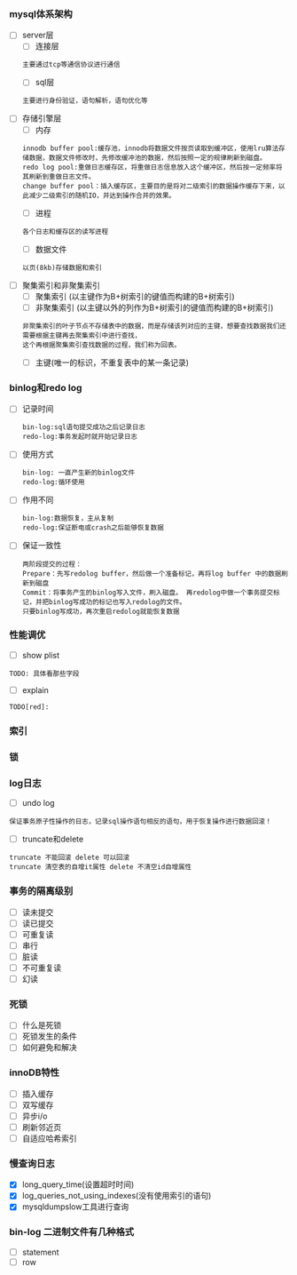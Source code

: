 ### mysql体系架构
   - [ ] server层
        - [ ] 连接层
        ```
        主要通过tcp等通信协议进行通信
        ```
        - [ ] sql层
        ```
        主要进行身份验证，语句解析，语句优化等
        ```
   - [ ] 存储引擎层
        - [ ] 内存
        ```
        innodb buffer pool:缓存池，innodb将数据文件按页读取到缓冲区，使用lru算法存储数据，数据文件修改时，先修改缓冲池的数据，然后按照一定的规律刷新到磁盘。
        redo log pool:重做日志缓存区，将重做日志信息放入这个缓冲区，然后按一定频率将其刷新到重做日志文件。
        change buffer pool：插入缓存区，主要目的是将对二级索引的数据操作缓存下来，以此减少二级索引的随机IO，并达到操作合并的效果。
        ```
        - [ ] 进程
        ```
        各个日志和缓存区的读写进程
        ```
        - [ ] 数据文件
        ```
        以页(8kb)存储数据和索引
        ```
   - [ ] 聚集索引和非聚集索引
        - [ ] 聚集索引 (以主键作为B+树索引的键值而构建的B+树索引)
        - [ ] 非聚集索引 (以主键以外的列作为B+树索引的键值而构建的B+树索引)
        ```
        非聚集索引的叶子节点不存储表中的数据，而是存储该列对应的主键，想要查找数据我们还需要根据主键再去聚集索引中进行查找，
        这个再根据聚集索引查找数据的过程，我们称为回表。
        ```
        - [ ] 主键(唯一的标识，不重复表中的某一条记录)
 ### binlog和redo log
   - [ ] 记录时间
     ```
     bin-log:sql语句提交成功之后记录日志
     redo-log:事务发起时就开始记录日志
     ```
   - [ ] 使用方式
     ```
     bin-log: 一直产生新的binlog文件
     redo-log:循环使用
     ```
   - [ ] 作用不同
     ```
     bin-log:数据恢复，主从复制
     redo-log:保证断电或crash之后能够恢复数据
     ```
   - [ ] 保证一致性
     ```
     两阶段提交的过程：
     Prepare：先写redolog buffer，然后做一个准备标记，再将log buffer 中的数据刷新到磁盘
     Commit：将事务产生的binlog写入文件，刷入磁盘。 再redolog中做一个事务提交标记，并把binlog写成功的标记也写入redolog的文件。
     只要binlog写成功，再次重启redolog就能恢复数据
     ```
### 性能调优
   - [ ] show plist
   ```
   TODO: 具体看那些字段
   ```
   - [ ] explain 
   ```
   TODO[red]:
   ```
### 索引
###  锁
### log日志
   - [ ] undo log
   ```
   保证事务原子性操作的日志，记录sql操作语句相反的语句，用于恢复操作进行数据回滚！
   ```
   - [ ] truncate和delete
   ```
   truncate 不能回滚 delete 可以回滚
   truncate 清空表的自增it属性 delete 不清空id自增属性
   ```
### 事务的隔离级别
   - [ ] 读未提交
   - [ ] 读已提交
   - [ ] 可重复读
   - [ ] 串行
   - [ ] 脏读
   - [ ] 不可重复读
   - [ ] 幻读
### 死锁
   - [ ] 什么是死锁
   - [ ] 死锁发生的条件
   - [ ] 如何避免和解决
### innoDB特性
   - [ ] 插入缓存
   - [ ] 双写缓存
   - [ ] 异步i/o
   - [ ] 刷新邻近页
   - [ ] 自适应哈希索引
 ### 慢查询日志
   - [X] long_query_time(设置超时时间)
   - [X] log_queries_not_using_indexes(没有使用索引的语句)
   - [X] mysqldumpslow工具进行查询
### bin-log 二进制文件有几种格式
   - [ ] statement
   - [ ] row
